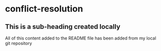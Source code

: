 # conflict-resolution

## This is a sub-heading created locally

All of this content added to the README file has been added from my local git repository